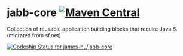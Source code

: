 # jabb-core [![Maven Central](https://maven-badges.herokuapp.com/maven-central/net.sf.jabb/jabb-core/badge.svg)](https://maven-badges.herokuapp.com/maven-central/net.sf.jabb/jabb-core)


Collection of reusable application building blocks that require Java 6. (migrated from sf.net)



[ ![Codeship Status for james-hu/jabb-core](https://codeship.com/projects/f78b63c0-4b75-0132-e6e1-1e93d1c401d3/status)](https://codeship.com/projects/46752)